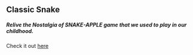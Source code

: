 ## Classic Snake

##### Relive the Nostalgia of SNAKE-APPLE game that we used to play in our childhood.

Check it out [here](https://tambiyash.github.io/snake/)

